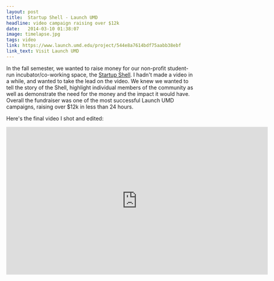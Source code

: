 ```yaml
---
layout: post
title:  Startup Shell - Launch UMD
headline: video campaign raising over $12k
date:   2014-03-10 01:38:07
image: timelapse.jpg
tags: video
link: https://www.launch.umd.edu/project/544e8a7614bdf75aabb38ebf
link_text: Visit Launch UMD
---
```

In the fall semester, we wanted to raise money for our non-profit student-run incubator/co-working space, the [Startup Shell](http://startupshell.org/). I hadn't made a video in a while, and wanted to take the lead on the video. We knew we wanted to tell the story of the Shell, highlight individual members of the community as well as demonstrate the need for the money and the impact it would have.
Overall the fundraiser was one of the most successful Launch UMD campaigns, raising over $12k in less than 24 hours.

Here's the final video I shot and edited:

<iframe width="696" height="392" src="https://www.youtube.com/embed/3ccWz5TcWpQ?VQ=HD1080&rel=0&showinfo=0" frameborder="0" allowfullscreen></iframe>

